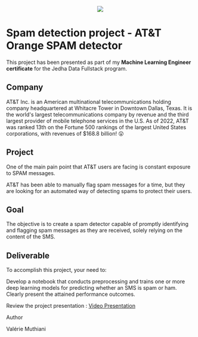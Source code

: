 <p align="center">
  <img src='att-logo.png'>
</p>


# Spam detection project - AT&T Orange SPAM detector

This project has been presented as part of my **Machine Learning Engineer certificate** for the Jedha Data Fullstack program.
## Company

AT&T Inc. is an American multinational telecommunications holding company headquartered at Whitacre Tower in Downtown Dallas, Texas. It is the world's largest telecommunications company by revenue and the third largest provider of mobile telephone services in the U.S. As of 2022, AT&T was ranked 13th on the Fortune 500 rankings of the largest United States corporations, with revenues of $168.8 billion! 😮

## Project

One of the main pain point that AT&T users are facing is constant exposure to SPAM messages.

AT&T has been able to manually flag spam messages for a time, but they are looking for an automated way of detecting spams to protect their users.

## Goal

The objective is to create a spam detector capable of promptly identifying and flagging spam messages as they are received, solely relying on the content of the SMS.

## Deliverable

To accomplish this project, your need to:

Develop a notebook that conducts preprocessing and trains one or more deep learning models for predicting whether an SMS is spam or ham.
Clearly present the attained performance outcomes.

Review the project presentation : [Video Presentation](https://acsts-getaround-delay-analysis.herokuapp.com/)

Author

Valérie Muthiani
